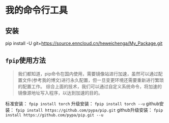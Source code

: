 # 我的命令行工具
## 安装

pip install -U git+https://source.enncloud.cn/heweichenga/My_Package.git

## `fpip`使用方法

> 我们都知道，pip命令在国内使用，需要镜像站进行加速，虽然可以通过配置文件(参考我的博文)进行永久配置，但一旦变更环境还需要重新进行繁琐的配置工作。
> 综合上面的技术，我们可以通过自定义系统命令，将加速的镜像源地址写入程序，以达到加速的目的。

标准安装： `fpip install torch` 
升级安装： `fpip install torch --u` 
github安装： `fpip install https://github.com/pypa/pip.git` 
github升级安装： `fpip install https://github.com/pypa/pip.git --u` 